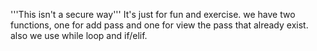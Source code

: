 '''This isn't a secure way'''
It's just for fun and exercise.
we have two functions, one for add pass and one for view the pass that already exist.
also we use while loop and if/elif.
